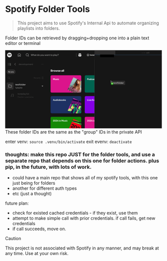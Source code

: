 # Spotify Folder Tools


> This project aims to use Spotify's Internal Api to automate organizing playlists into folders.


Folder IDs can be retrieved by dragging+dropping one into a plain text editor or terminal

![drag+drop](./images/terminal_drag_drop.gif)
These folder IDs are the same as the "group" IDs in the private API

enter venv: `source .venv/bin/activate`
exit evenv: `deactivate`

### thoughts: make this repo JUST for the folder tools, and use a separate repo that depends on this one for folder actions. plus pip, in the future, with lots of work.
- could have a main repo that shows all of my spotify tools, with this one just being for folders
- another for different auth types
- etc
(just a thought)

future plan:
- check for existed cached credentials - if they exist, use them
- attempt to make simple call with prior credentials. if call fails, get new credentials
- if call succeeds, move on.

> [!CAUTION]
> This project is not associated with Spotify in any manner, and may break at any time. Use at your own risk.